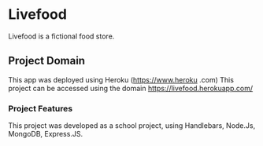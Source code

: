 # Livefood

Livefood is a fictional food store. 

## Project Domain

This app was deployed using Heroku (https://www.heroku .com)
This project can be accessed using the domain https://livefood.herokuapp.com/

### Project Features

This project was developed as a school project, using Handlebars, Node.Js, MongoDB, Express.JS.


